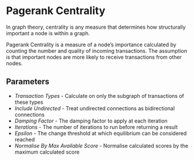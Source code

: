 # Pagerank Centrality

In graph theory, centrality is any measure that determines how
structurally important a node is within a graph.

Pagerank Centrality is a measure of a node’s importance calculated by
counting the number and quality of incoming transactions. The assumption
is that important nodes are more likely to receive transactions from
other nodes.

## Parameters

-   *Transaction Types* - Calculate on only the subgraph of transactions
    of these types
-   *Include Undirected* - Treat undirected connections as bidirectional
    connections
-   *Damping Factor* - The damping factor to apply at each iteration
-   *Iterations* - The number of iterations to run before returning a
    result
-   *Epsilon* - The change threshold at which equilibrium can be
    considered reached
-   *Normalise By Max Available Score* - Normalise calculated scores by
    the maximum calculated score
